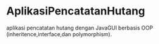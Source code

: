 # AplikasiPencatatanHutang
aplikasi pencatatan hutang dengan JavaGUI berbasis OOP (inheritence,interface,dan polymorphism).
